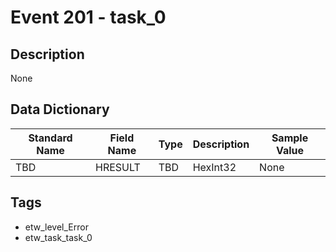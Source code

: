 # Event 201 - task_0

## Description
None

## Data Dictionary
|Standard Name|Field Name|Type|Description|Sample Value|
|---|---|---|---|---|
|TBD|HRESULT|TBD|HexInt32|None|None|

## Tags
* etw_level_Error
* etw_task_task_0